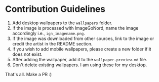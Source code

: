 # Contribution Guidelines

1. Add desktop wallpapers to the `wallpapers` folder.
2. If the image is processed with ImageGoNord, name the image accordingly i.e., `ign_imagename.png`.
3. If the image was downloaded from other sources, link to the image or
credit the artist in the README section.
4. If you wish to add mobile wallpapers, please create a new folder if it does not exist.
5. After adding the wallpaper, add it to the `wallpaper-preview.md` file.
6. Don't delete existing wallpapers. I am using these for my desktop.

That's all. Make a PR :)
